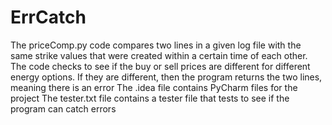 # ErrCatch
The priceComp.py code compares two lines in a given log file with the same strike values that were created within a certain time of each other.
The code checks to see if the buy or sell prices are different for different energy options.
If they are different, then the program returns the two lines, meaning there is an error
The .idea file contains PyCharm files for the project
The tester.txt file contains a tester file that tests to see if the program can catch errors
